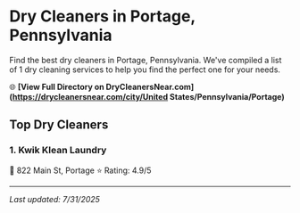 # Dry Cleaners in Portage, Pennsylvania

Find the best dry cleaners in Portage, Pennsylvania. We've compiled a list of 1 dry cleaning services to help you find the perfect one for your needs.

🌐 **[View Full Directory on DryCleanersNear.com](https://drycleanersnear.com/city/United States/Pennsylvania/Portage)**

## Top Dry Cleaners

### 1. Kwik Klean Laundry
📍 822 Main St, Portage
⭐ Rating: 4.9/5


---

*Last updated: 7/31/2025*
